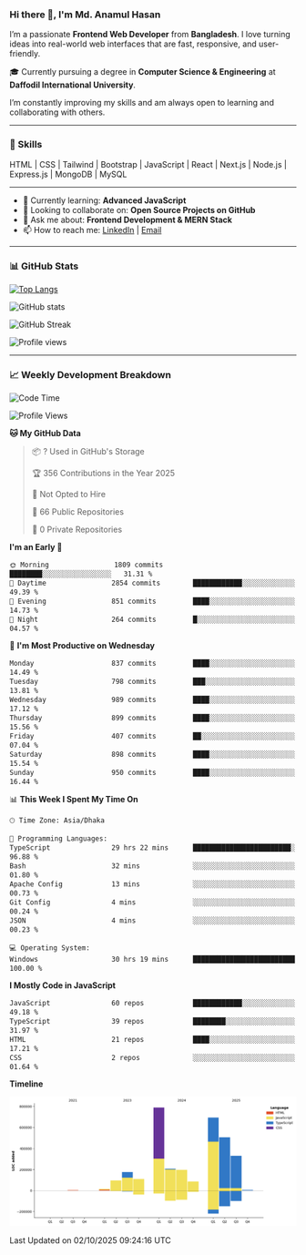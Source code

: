 ### Hi there 👋, I'm Md. Anamul Hasan

I’m a passionate **Frontend Web Developer** from **Bangladesh**. I love turning ideas into real-world web interfaces that are fast, responsive, and user-friendly.

🎓 Currently pursuing a degree in **Computer Science & Engineering** at **Daffodil International University**.

I’m constantly improving my skills and am always open to learning and collaborating with others.

---

### 🚀 Skills
HTML | CSS | Tailwind | Bootstrap | JavaScript | React | Next.js | Node.js | Express.js | MongoDB | MySQL 

---

- 🌱 Currently learning: **Advanced JavaScript**
- 👯 Looking to collaborate on: **Open Source Projects on GitHub**
- 💬 Ask me about: **Frontend Development & MERN Stack**
- 📫 How to reach me: [LinkedIn](https://www.linkedin.com/in/mdanamulhasan201) | [Email](mailto:anamulhasan3625@gmail.com)

---

### 📊 GitHub Stats

[![Top Langs](https://github-readme-stats.vercel.app/api/top-langs/?username=mdanamulhasan201&layout=compact)](https://github.com/anuraghazra/github-readme-stats)

![GitHub stats](https://github-readme-stats.vercel.app/api?username=mdanamulhasan201&show_icons=true&count_private=true&theme=tokyonight)

![GitHub Streak](https://streak-stats.demolab.com?user=mdanamulhasan201&theme=tokyonight)

![Profile views](https://gpvc.arturio.dev/mdanamulhasan201)

---

### 📈 Weekly Development Breakdown

<!--START_SECTION:waka-->
![Code Time](http://img.shields.io/badge/Code%20Time-783%20hrs%202%20mins-blue)

![Profile Views](http://img.shields.io/badge/Profile%20Views-1-blue)

**🐱 My GitHub Data** 

> 📦 ? Used in GitHub's Storage 
 > 
> 🏆 356 Contributions in the Year 2025
 > 
> 🚫 Not Opted to Hire
 > 
> 📜 66 Public Repositories 
 > 
> 🔑 0 Private Repositories 
 > 
**I'm an Early 🐤** 

```text
🌞 Morning                1809 commits        ████████░░░░░░░░░░░░░░░░░   31.31 % 
🌆 Daytime                2854 commits        ████████████░░░░░░░░░░░░░   49.39 % 
🌃 Evening                851 commits         ████░░░░░░░░░░░░░░░░░░░░░   14.73 % 
🌙 Night                  264 commits         █░░░░░░░░░░░░░░░░░░░░░░░░   04.57 % 
```
📅 **I'm Most Productive on Wednesday** 

```text
Monday                   837 commits         ████░░░░░░░░░░░░░░░░░░░░░   14.49 % 
Tuesday                  798 commits         ███░░░░░░░░░░░░░░░░░░░░░░   13.81 % 
Wednesday                989 commits         ████░░░░░░░░░░░░░░░░░░░░░   17.12 % 
Thursday                 899 commits         ████░░░░░░░░░░░░░░░░░░░░░   15.56 % 
Friday                   407 commits         ██░░░░░░░░░░░░░░░░░░░░░░░   07.04 % 
Saturday                 898 commits         ████░░░░░░░░░░░░░░░░░░░░░   15.54 % 
Sunday                   950 commits         ████░░░░░░░░░░░░░░░░░░░░░   16.44 % 
```


📊 **This Week I Spent My Time On** 

```text
🕑︎ Time Zone: Asia/Dhaka

💬 Programming Languages: 
TypeScript               29 hrs 22 mins      ████████████████████████░   96.88 % 
Bash                     32 mins             ░░░░░░░░░░░░░░░░░░░░░░░░░   01.80 % 
Apache Config            13 mins             ░░░░░░░░░░░░░░░░░░░░░░░░░   00.73 % 
Git Config               4 mins              ░░░░░░░░░░░░░░░░░░░░░░░░░   00.24 % 
JSON                     4 mins              ░░░░░░░░░░░░░░░░░░░░░░░░░   00.23 % 

💻 Operating System: 
Windows                  30 hrs 19 mins      █████████████████████████   100.00 % 
```

**I Mostly Code in JavaScript** 

```text
JavaScript               60 repos            ████████████░░░░░░░░░░░░░   49.18 % 
TypeScript               39 repos            ████████░░░░░░░░░░░░░░░░░   31.97 % 
HTML                     21 repos            ████░░░░░░░░░░░░░░░░░░░░░   17.21 % 
CSS                      2 repos             ░░░░░░░░░░░░░░░░░░░░░░░░░   01.64 % 
```



**Timeline**

![Lines of Code chart](https://raw.githubusercontent.com/mdanamulhasan201/mdanamulhasan201/main/assets/bar_graph.png)


 Last Updated on 02/10/2025 09:24:16 UTC
<!--END_SECTION:waka-->

